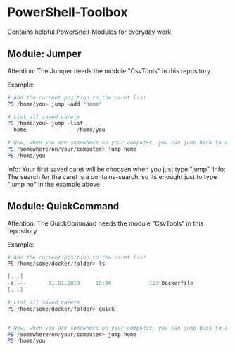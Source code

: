 # PowerShell-Toolbox

Contains helpful PowerShell-Modules for everyday work

## Module: Jumper

Attention: The Jumper needs the module "CsvTools" in this repository

Example:

```powershell
# Add the current position to the caret list
PS /home/you> jump -add "home"

# List all saved carets
PS /home/you> jump -list
  home              - /home/you

# Now, when you are somewhere on your computer, you can jump back to a saved caret
PS /somewhere/on/your/computer> jump home
PS /home/you
```

Info: Your first saved caret will be choosen when you just type "jump".
Info: The search for the caret is a contains-search, so its enought just to type "jump ho" in the example above.

## Module: QuickCommand

Attention: The QuickCommand needs the module "CsvTools" in this repository

Example:

```powershell
# Add the current position to the caret list
PS /home/some/docker/folder> ls

[...]
-a----       01.01.2019     15:00            123 Dockerfile
[...]

# List all saved carets
PS /home/some/docker/folder> quick


# Now, when you are somewhere on your computer, you can jump back to a saved caret
PS /somewhere/on/your/computer> jump home
PS /home/you
```


